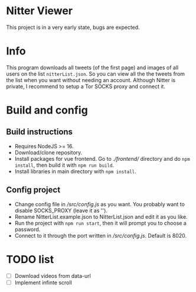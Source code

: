 # Nitter Viewer

This project is in a very early state, bugs are expected.

# Info
This program downloads all tweets (of the first page) and images of all users on the list `nitterList.json`.
So you can view all the the tweets from the list when you want without needing an account.
Although Nitter is private, I recommend to setup a Tor SOCKS proxy and connect it.

# Build and config
## Build instructions
 - Requires NodeJS >= 16.
 - Download/clone repository.
 - Install packages for vue frontend. Go to *./frontend/* directory and do `npm install`, then build it with `npm run build`.
 - Install libraries in main directory with `npm install`.
## Config project
 - Change config file in */src/config.js* as you want. You probably want to disable SOCKS_PROXY (leave it as '').
 - Rename NitterList.example.json to NitterList.json and edit it as you like.
 - Run the project with `npm run start`, then it will prompt you to choose a password.
 - Connect to it through the port written in */src/config.js*. Default is 8020.

# TODO list
 - [ ] Download videos from data-url
 - [ ] Implement infinte scroll

